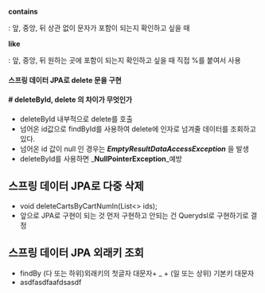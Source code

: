 **contains**

: 앞, 중앙, 뒤 상관 없이 문자가 포함이 되는지 확인하고 싶을 때

**like**

: 앞, 중앙, 뒤 원하는 곳에 포함이 되는지 확인하고 싶을 때 직접 %를 붙여서 사용

#### 스프링 데이터 JPA로 delete 문을 구현

#### # deleteById, delete 의 차이가 무엇인가

- deleteById 내부적으로 delete를 호출
- 넘어온 id값으로 findById를 사용하여 delete에 인자로 넘겨줄 데이터를 조회하고있다.
- 넘어온 id 값이 null 인 경우는 _**EmptyResultDataAccessException**_ 을 발생
- deleteById를 사용하면 _**NullPointerException**_예방

## 스프링 데이터 JPA로 다중 삭제

- void deleteCartsByCartNumIn(List<> ids);
- 앞으로 JPA로 구현이 되는 것 먼저 구현하고 안되는 건 Querydsl로 구현하기로 결정

## 스프링 데이터 JPA 외래키 조회

- findBy (다 또는 하위)외래키의 첫글자 대문자+ _ + (일 또는 상위) 기본키 대문자
- asdfasdfaafdsasdf
